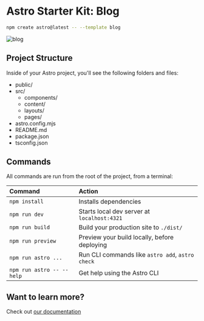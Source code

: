 # Astro Starter Kit: Blog

``` bash
npm create astro@latest -- --template blog
```

![blog](https://github.com/withastro/astro/assets/2244813/ff10799f-a816-4703-b967-c78997e8323d)

## Project Structure

Inside of your Astro project, you'll see the following folders and files:

- public/
- src/
  - components/
  - content/
  - layouts/
  - pages/
- astro.config.mjs
- README.md
- package.json
- tsconfig.json

## Commands

All commands are run from the root of the project, from a terminal:

| Command                   | Action                                           |
| :------------------------ | :----------------------------------------------- |
| `npm install`             | Installs dependencies                            |
| `npm run dev`             | Starts local dev server at `localhost:4321`      |
| `npm run build`           | Build your production site to `./dist/`          |
| `npm run preview`         | Preview your build locally, before deploying     |
| `npm run astro ...`       | Run CLI commands like `astro add`, `astro check` |
| `npm run astro -- --help` | Get help using the Astro CLI                     |

## Want to learn more?

Check out [our documentation](https://docs.astro.build)
